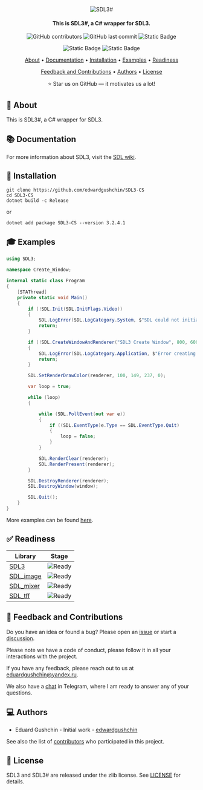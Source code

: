 <p align="center">
  <img src="./logo.png?raw=true" alt="SDL3#">
</p>

<h4 align="center">This is SDL3#, a C# wrapper for SDL3.</h4>

<p align="center">
    <img alt="GitHub contributors" src="https://img.shields.io/github/contributors/edwardgushchin/SDL3-CS">
    <img alt="GitHub last commit" src="https://img.shields.io/github/last-commit/edwardgushchin/SDL3-CS">
    <img alt="Static Badge" src="https://img.shields.io/badge/license-zlib-blue">
</p>

<p align="center">
    <img alt="Static Badge" src="https://img.shields.io/badge/.NET-7.0,_8.0,_9.0-512BD4">
    <img alt="Static Badge" src="https://img.shields.io/badge/Language-C%23_12-239120">
</p>

<p align="center">
  <a href="#-about">About</a> •
  <a href="#-documentation">Documentation</a> •
  <a href="#-installation">Installation</a> •
  <a href="#-examples">Examples</a> •
  <a href="#-readiness">Readiness</a>
</p>
<p align="center">
  <a href="#-feedback-and-contributions">Feedback and Contributions</a> •
  <a href="#-authors">Authors</a> •
  <a href="#-license">License</a>
</p>

<p align="center">⭐ Star us on GitHub — it motivates us a lot!</p>

## 🚀 About

This is SDL3#, a C# wrapper for SDL3.

## 📚 Documentation

For more information about SDL3, visit the [SDL wiki](https://wiki.libsdl.org/SDL3/FrontPage).

## 📝 Installation

```
git clone https://github.com/edwardgushchin/SDL3-CS
cd SDL3-CS
dotnet build -c Release
```

or

```
dotnet add package SDL3-CS --version 3.2.4.1
```

## 🎓 Examples

```C#
using SDL3;

namespace Create_Window;

internal static class Program
{
    [STAThread]
    private static void Main()
    {
        if (!SDL.Init(SDL.InitFlags.Video))
        {
            SDL.LogError(SDL.LogCategory.System, $"SDL could not initialize: {SDL.GetError()}");
            return;
        }

        if (!SDL.CreateWindowAndRenderer("SDL3 Create Window", 800, 600, 0, out var window, out var renderer))
        {
            SDL.LogError(SDL.LogCategory.Application, $"Error creating window and rendering: {SDL.GetError()}");
            return;
        }

        SDL.SetRenderDrawColor(renderer, 100, 149, 237, 0);

        var loop = true;

        while (loop)
        {

            while (SDL.PollEvent(out var e))
            {
                if ((SDL.EventType)e.Type == SDL.EventType.Quit)
                {
                    loop = false;
                }
            }

            SDL.RenderClear(renderer);
            SDL.RenderPresent(renderer);
        }

        SDL.DestroyRenderer(renderer);
        SDL.DestroyWindow(window);

        SDL.Quit();
    }
}
```

More examples can be found [here](https://github.com/edwardgushchin/SDL3-CS/tree/master/SDL3-CS.Examples).

## ✅ Readiness

| **Library**                            | **Stage**                                             |
|----------------------------------------|-------------------------------------------------------|
| [SDL3](SDL3-CS/SDL)                    | ![Ready](https://img.shields.io/badge/Ready-008000)   |
| [SDL_image](SDL3-CS/Image)             | ![Ready](https://img.shields.io/badge/Ready-008000)   |
| [SDL_mixer](SDL3-CS/Mixer)             | ![Ready](https://img.shields.io/badge/Ready-008000)   |
| [SDL_tff](SDL3-CS/TTF)                 | ![Ready](https://img.shields.io/badge/Ready-008000)   |


## 🤝 Feedback and Contributions

Do you have an idea or found a bug? Please open an [issue](https://github.com/edwardgushchin/SDL3-CS/issues) or start a [discussion](https://github.com/edwardgushchin/SDL3-CS/discussions).

Please note we have a code of conduct, please follow it in all your interactions with the project.

If you have any feedback, please reach out to us at [eduardgushchin@yandex.ru](mailto://eduardgushchin@yandex.ru).

We also have a [chat](https://t.me/sdl3cs) in Telegram, where I am ready to answer any of your questions.

## 💻 Authors

- Eduard Gushchin - Initial work - [edwardgushchin](https://github.com/edwardgushchin)

See also the list of [contributors](https://github.com/edwardgushchin/SDL3-CS/graphs/contributors) who participated in this project.

## 📃 License

SDL3 and SDL3# are released under the zlib license. See [LICENSE](LICENSE) for details.
